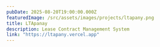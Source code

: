 ```yaml
---
pubDate: 2025-08-20T19:00:00.000Z
featuredImage: /src/assets/images/projects/ltapany.png
title: LTApanay
description: Lease Contract Management System
link: "https://ltapany.vercel.app"
---
```

